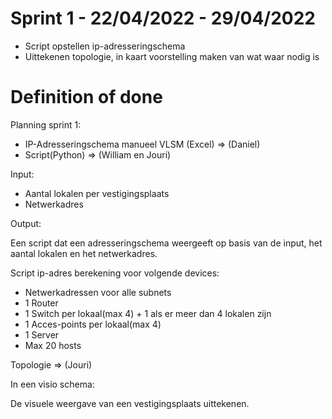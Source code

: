 # Sprint 1 - 22/04/2022 - 29/04/2022

- Script opstellen ip-adresseringschema
- Uittekenen topologie, in kaart voorstelling maken van wat waar nodig is

# Definition of done

Planning sprint 1:

- IP-Adresseringschema manueel VLSM (Excel) => (Daniel)
- Script(Python) => (William en Jouri)

Input:

- Aantal lokalen per vestigingsplaats
- Netwerkadres

Output:

Een script dat een adresseringschema weergeeft op basis van de input,
het aantal lokalen en het netwerkadres.


Script ip-adres berekening voor volgende devices:

- Netwerkadressen voor alle subnets
- 1 Router
- 1 Switch per lokaal(max 4) + 1 als er meer dan 4 lokalen zijn
- 1 Acces-points per lokaal(max 4) 
- 1 Server
- Max 20 hosts



Topologie => (Jouri)

In een visio schema:

De visuele weergave van een vestigingsplaats uittekenen.


